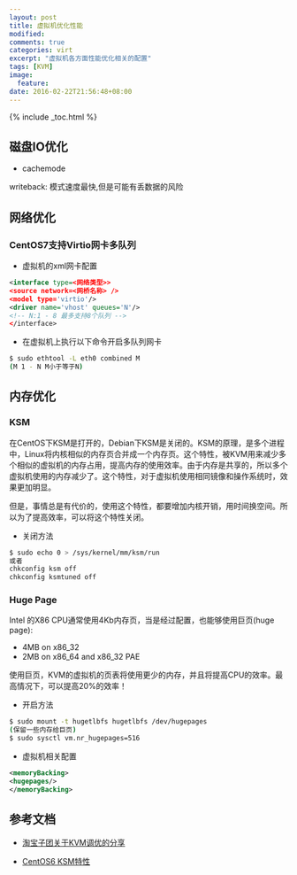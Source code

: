 ```yaml
---
layout: post
title: 虚拟机优化性能
modified:
comments: true
categories: virt
excerpt: "虚拟机各方面性能优化相关的配置"
tags: [KVM]
image:
  feature:
date: 2016-02-22T21:56:48+08:00
---
```


{% include _toc.html %}

## 磁盘IO优化

* cachemode

writeback: 模式速度最快,但是可能有丢数据的风险

## 网络优化

### CentOS7支持Virtio网卡多队列

* 虚拟机的xml网卡配置

~~~ xml
<interface type=<网络类型>>
<source network=<网桥名称> />
<model type='virtio'/>
<driver name='vhost' queues='N'/>
<!-- N:1 - 8 最多支持8个队列 -->
</interface>
~~~

* 在虚拟机上执行以下命令开启多队列网卡

~~~ bash
$ sudo ethtool -L eth0 combined M
(M 1 - N M小于等于N)
~~~

## 内存优化

### KSM

在CentOS下KSM是打开的，Debian下KSM是关闭的。KSM的原理，是多个进程中，Linux将内核相似的内存页合并成一个内存页。这个特性，被KVM用来减少多个相似的虚拟机的内存占用，提高内存的使用效率。由于内存是共享的，所以多个虚拟机使用的内存减少了。这个特性，对于虚拟机使用相同镜像和操作系统时，效果更加明显。

但是，事情总是有代价的，使用这个特性，都要增加内核开销，用时间换空间。所以为了提高效率，可以将这个特性关闭。

* 关闭方法

~~~ bash
$ sudo echo 0 > /sys/kernel/mm/ksm/run
或者
chkconfig ksm off
chkconfig ksmtuned off
~~~

### Huge Page

Intel 的X86 CPU通常使用4Kb内存页，当是经过配置，也能够使用巨页(huge page):

* 4MB on x86_32
* 2MB on x86_64 and x86_32 PAE

使用巨页，KVM的虚拟机的页表将使用更少的内存，并且将提高CPU的效率。最高情况下，可以提高20%的效率！

* 开启方法

~~~ bash
$ sudo mount -t hugetlbfs hugetlbfs /dev/hugepages
(保留一些内存给巨页)
$ sudo sysctl vm.nr_hugepages=516
~~~

* 虚拟机相关配置

~~~ xml
<memoryBacking>
<hugepages/>
</memoryBacking>
~~~

## 参考文档

* [淘宝子团关于KVM调优的分享](http://www.pubyun.com/blog/openstack/%E6%B7%98%E5%AE%9D%E5%AD%90%E5%9B%A2%E5%85%B3%E4%BA%8Ekvm-%E8%B0%83%E4%BC%98%E7%9A%84%E5%88%86%E4%BA%AB/)

* [CentOS6 KSM特性](http://www.linuxtopia.org/online_books/rhel6/rhel_6_virtualization/rhel_6_virtualization_chap-KSM.html)

